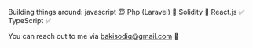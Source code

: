 Building things around:
javascript 😇
Php (Laravel) 🥰
Solidity 🤪
React.js ✅
TypeScript ✅


You can reach out to me via bakisodiq@gmail.com 📠
